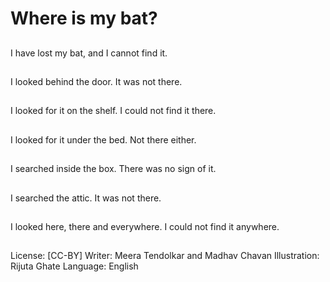 # Where is my bat?

##
I have lost my bat, and I
cannot find it.

##
I looked behind the
door. It was not there.

##
I looked for it on the
shelf. I could not find it
there.

##
I looked for it under the
bed. Not there either.

##
I searched inside the
box. There was no sign
of it.

##
I searched the attic.
It was not there.

##
I looked here, there and
everywhere.
I could not find it
anywhere.

##

##
License: [CC-BY]
Writer: Meera Tendolkar and Madhav Chavan
Illustration: Rijuta Ghate
Language: English
